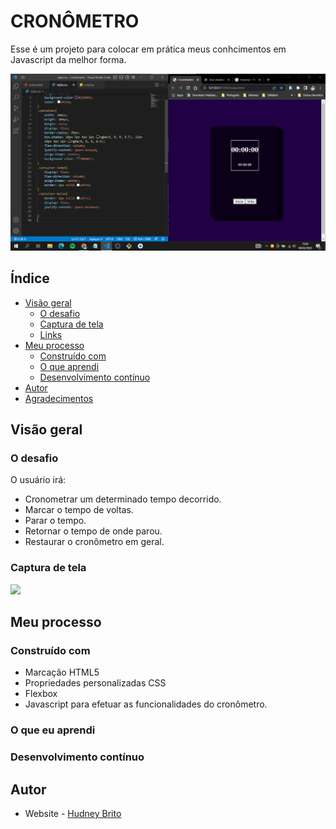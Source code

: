 # CRONÔMETRO

Esse é um projeto para colocar em prática meus conhcimentos em Javascript da melhor forma.

![](./assets/imagens/projetoInicial.png)

## Índice

- [Visão geral](#visão-geral)
  - [O desafio](#o-desafio)
  - [Captura de tela](#captura-de-tela)
  - [Links](#links)
- [Meu processo](#meu-processo)
  - [Construído com](#construído-com)
  - [O que aprendi](#o-que-aprendi)
  - [Desenvolvimento contínuo](#desenvolvimento-contínuo)
- [Autor](#autor)
- [Agradecimentos](#acknowledgments)

## Visão geral

### O desafio

O usuário irá:

- Cronometrar um determinado tempo decorrido.
- Marcar o tempo de voltas.
- Parar o tempo.
- Retornar o tempo de onde parou.
- Restaurar o cronômetro em geral.


### Captura de tela

![](./assets/imagens/)



## Meu processo

### Construído com

- Marcação HTML5
- Propriedades personalizadas CSS
- Flexbox
- Javascript para efetuar as funcionalidades do cronômetro.

### O que eu aprendi


### Desenvolvimento contínuo


## Autor

- Website - [Hudney Brito](https://hudney-fsbrito.github.io/Hudney-Brito-Portfolio-/)


